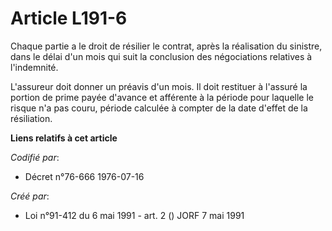 # Article L191-6

Chaque partie a le droit de résilier le contrat, après la réalisation du sinistre, dans le délai d'un mois qui suit la
conclusion des négociations relatives à l'indemnité.

L'assureur doit donner un préavis d'un mois. Il doit restituer à l'assuré la portion de prime payée d'avance et afférente à
la période pour laquelle le risque n'a pas couru, période calculée à compter de la date d'effet de la résiliation.

**Liens relatifs à cet article**

_Codifié par_:

  - Décret n°76-666 1976-07-16

_Créé par_:

  - Loi n°91-412 du 6 mai 1991 - art. 2 () JORF 7 mai 1991
